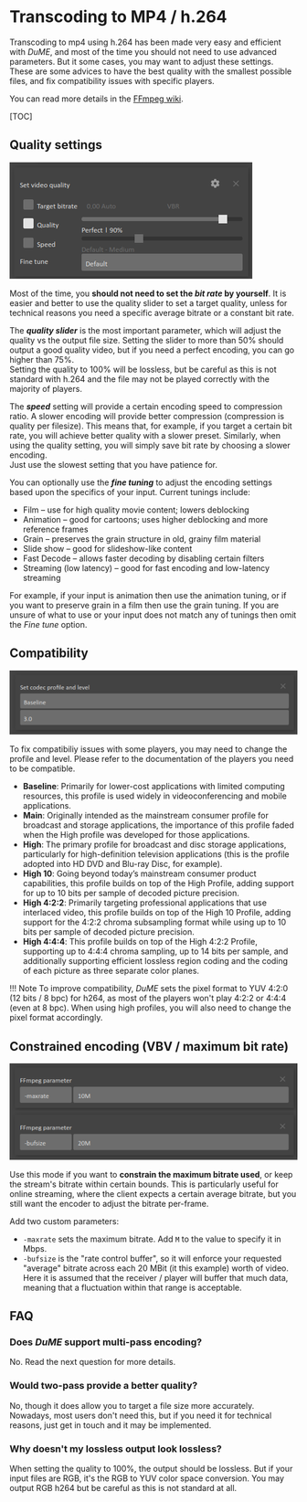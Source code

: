 # Transcoding to MP4 / h.264

Transcoding to mp4 using h.264 has been made very easy and efficient with *DuME*, and most of the time you should not need to use advanced parameters. But it some cases, you may want to adjust these settings. These are some advices to have the best quality with the smallest possible files, and fix compatibility issues with specific players.

You can read more details in the [FFmpeg wiki](https://trac.ffmpeg.org/wiki/Encode/H.264).

[TOC]

## Quality settings

![](img/captures/blocks/video_quality.png)

Most of the time, you **should not need to set the *bit rate* by yourself**. It is easier and better to use the quality slider to set a target quality, unless for technical reasons you need a specific average bitrate or a constant bit rate.

The ***quality slider*** is the most important parameter, which will adjust the quality vs the output file size. Setting the slider to more than 50% should output a good quality video, but if you need a perfect encoding, you can go higher than 75%.  
Setting the quality to 100% will be lossless, but be careful as this is not standard with h.264 and the file may not be played correctly with the majority of players.

The ***speed*** setting will provide a certain encoding speed to compression ratio. A slower encoding will provide better compression (compression is quality per filesize). This means that, for example, if you target a certain bit rate, you will achieve better quality with a slower preset. Similarly, when using the quality setting, you will simply save bit rate by choosing a slower encoding.  
Just use the slowest setting that you have patience for.

 You can optionally use the ***fine tuning*** to adjust the encoding settings based upon the specifics of your input. Current tunings include:

- Film – use for high quality movie content; lowers deblocking
- Animation – good for cartoons; uses higher deblocking and more reference frames
- Grain – preserves the grain structure in old, grainy film material
- Slide show – good for slideshow-like content
- Fast Decode – allows faster decoding by disabling certain filters
- Streaming (low latency) – good for fast encoding and low-latency streaming

For example, if your input is animation then use the animation tuning, or if you want to preserve grain in a film then use the grain tuning. If you are unsure of what to use or your input does not match any of tunings then omit the *Fine tune* option.

## Compatibility

![](img/captures/blocks/video_profile_h264.png)

To fix compatibiliy issues with some players, you may need to change the profile and level. Please refer to the documentation of the players you need to be compatible.

- **Baseline**: Primarily for lower-cost applications with limited computing resources, this profile is used widely in videoconferencing and mobile applications.
- **Main**: Originally intended as the mainstream consumer profile for broadcast and storage applications, the importance of this profile faded when the High profile was developed for those applications.
- **High**: The primary profile for broadcast and disc storage applications, particularly for high-definition television applications (this is the profile adopted into HD DVD and Blu-ray Disc, for example).
- **High 10**: Going beyond today’s mainstream consumer product capabilities, this profile builds on top of the High Profile, adding support for up to 10 bits per sample of decoded picture precision.
- **High 4:2:2**: Primarily targeting professional applications that use interlaced video, this profile builds on top of the High 10 Profile, adding support for the 4:2:2 chroma subsampling format while using up to 10 bits per sample of decoded picture precision.
- **High 4:4:4**: This profile builds on top of the High 4:2:2 Profile, supporting up to 4:4:4 chroma sampling, up to 14 bits per sample, and additionally supporting efficient lossless region coding and the coding of each picture as three separate color planes.

!!! Note
    To improve compatibility, *DuME* sets the pixel format to YUV 4:2:0 (12 bits / 8 bpc) for h264, as most of the players won't play 4:2:2 or 4:4:4 (even at 8 bpc). When using high profiles, you will also need to change the pixel format accordingly.

## Constrained encoding (VBV / maximum bit rate)

![](img/captures/blocks/constrained_bitrate.png)

Use this mode if you want to **constrain the maximum bitrate used**, or keep the stream's bitrate within certain bounds. This is particularly useful for online streaming, where the client expects a certain average bitrate, but you still want the encoder to adjust the bitrate per-frame.

Add two custom parameters:

- `-maxrate` sets the maximum bitrate. Add `M` to the value to specify it in Mbps.
- `-bufsize` is the "rate control buffer", so it will enforce your requested "average" bitrate across each 20 MBit (it this example) worth of video. Here it is assumed that the receiver / player will buffer that much data, meaning that a fluctuation within that range is acceptable. 

## FAQ

### Does *DuME* support multi-pass encoding?

No. Read the next question for more details.

### Would two-pass provide a better quality?

​No, though it does allow you to target a file size more accurately. Nowadays, most users don't need this, but if you need it for technical reasons, just get in touch and it may be implemented.

### Why doesn't my lossless output look lossless?

When setting the quality to 100%, the output should be lossless. But if your input files are RGB, it's the RGB to YUV color space conversion. You may output RGB h264 but be careful as this is not standard at all.
